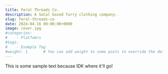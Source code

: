 ```yaml
---
title: Feral Threads Co.
description: A SoCal based furry clothing company.
slug: feral-threads-co
date: 2024-04-16 00:00:00+0000
image: cover.jpg
#categories:
#    - Platfomrs
#tags:
#    - Example Tag
#weight: 1       # You can add weight to some posts to override the default sorting (date descending)
---
```


This is some sample text because IDK where it'll go!